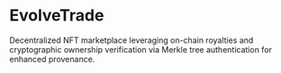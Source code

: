 # EvolveTrade
Decentralized NFT marketplace leveraging on-chain royalties and cryptographic ownership verification via Merkle tree authentication for enhanced provenance.
